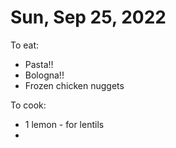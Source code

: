 # Sun, Sep 25, 2022
To eat:
* Pasta!!
* Bologna!!
* Frozen chicken nuggets

To cook:
* 1 lemon - for lentils
* 